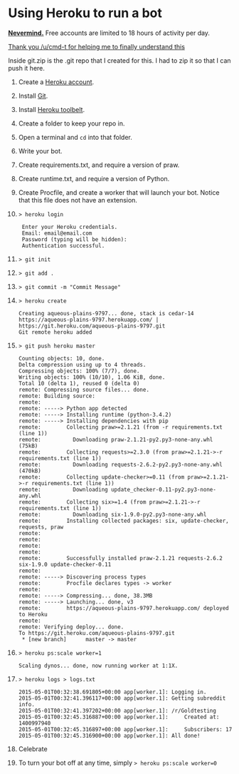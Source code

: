 Using Heroku to run a bot
=============

[**Nevermind.**](https://blog.heroku.com/archives/2015/5/7/heroku-free-dynos) Free accounts are limited to 18 hours of activity per day.

[Thank you /u/cmd-t for helping me to finally understand this](http://www.reddit.com/r/botwatch/comments/34dpku/can_someone_write_a_complete_idiots_guide_to/cqts1tr)

Inside git.zip is the .git repo that I created for this. I had to zip it so that I can push it here.

1. Create a [Heroku account](http://heroku.com).
3. Install [Git](http://git-scm.com/).
2. Install [Heroku toolbelt](https://toolbelt.heroku.com/).
4. Create a folder to keep your repo in.
5. Open a terminal and `cd` into that folder.
5. Write your bot.
6. Create requirements.txt, and require a version of praw.
7. Create runtime.txt, and require a version of Python.
8. Create Procfile, and create a worker that will launch your bot. Notice that this file does not have an extension.
9. `> heroku login`

    	Enter your Heroku credentials.
		Email: email@email.com
		Password (typing will be hidden):
		Authentication successful.
10. `> git init`
11. `> git add .`
12. `> git commit -m "Commit Message"`
13. `> heroku create`

        Creating aqueous-plains-9797... done, stack is cedar-14
	    https://aqueous-plains-9797.herokuapp.com/ | https://git.heroku.com/aqueous-plains-9797.git
	    Git remote heroku added
14. `> git push heroku master`

	    Counting objects: 10, done.
	    Delta compression using up to 4 threads.
	    Compressing objects: 100% (7/7), done.
	    Writing objects: 100% (10/10), 1.06 KiB, done.
	    Total 10 (delta 1), reused 0 (delta 0)
	    remote: Compressing source files... done.
	    remote: Building source:
	    remote:
	    remote: -----> Python app detected
	    remote: -----> Installing runtime (python-3.4.2)
	    remote: -----> Installing dependencies with pip
	    remote:        Collecting praw>=2.1.21 (from -r requirements.txt (line 1))
	    remote:          Downloading praw-2.1.21-py2.py3-none-any.whl (75kB)
	    remote:        Collecting requests>=2.3.0 (from praw>=2.1.21->-r requirements.txt (line 1))
	    remote:          Downloading requests-2.6.2-py2.py3-none-any.whl (470kB)
	    remote:        Collecting update-checker>=0.11 (from praw>=2.1.21->-r requirements.txt (line 1))
	    remote:          Downloading update_checker-0.11-py2.py3-none-any.whl
	    remote:        Collecting six>=1.4 (from praw>=2.1.21->-r requirements.txt (line 1))
	    remote:          Downloading six-1.9.0-py2.py3-none-any.whl
	    remote:        Installing collected packages: six, update-checker, requests, praw
	    remote:
	    remote:
	    remote:
	    remote:
	    remote:        Successfully installed praw-2.1.21 requests-2.6.2 six-1.9.0 update-checker-0.11
	    remote:
	    remote: -----> Discovering process types
	    remote:        Procfile declares types -> worker
	    remote:
	    remote: -----> Compressing... done, 38.3MB
	    remote: -----> Launching... done, v3
	    remote:        https://aqueous-plains-9797.herokuapp.com/ deployed to Heroku
	    remote:
	    remote: Verifying deploy... done.
	    To https://git.heroku.com/aqueous-plains-9797.git
	     * [new branch]      master -> master
15. `> heroku ps:scale worker=1`

        Scaling dynos... done, now running worker at 1:1X.
16. `> heroku logs > logs.txt`

	    2015-05-01T00:32:38.691805+00:00 app[worker.1]: Logging in.
	    2015-05-01T00:32:41.396117+00:00 app[worker.1]: Getting subreddit info.
	    2015-05-01T00:32:41.397202+00:00 app[worker.1]: /r/Goldtesting
	    2015-05-01T00:32:45.316887+00:00 app[worker.1]: 	Created at: 1400997940
	    2015-05-01T00:32:45.316897+00:00 app[worker.1]: 	Subscribers: 17
	    2015-05-01T00:32:45.316900+00:00 app[worker.1]: All done!

17. Celebrate

18. To turn your bot off at any time, simply `> heroku ps:scale worker=0`